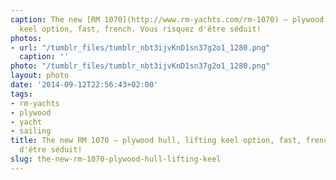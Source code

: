 ```yaml
---
caption: The new [RM 1070](http://www.rm-yachts.com/rm-1070) – plywood hull, lifting
  keel option, fast, french. Vous risquez d'être séduit!
photos:
- url: "/tumblr_files/tumblr_nbt3ijvKnD1sn37g2o1_1280.png"
  caption: ''
photo: "/tumblr_files/tumblr_nbt3ijvKnD1sn37g2o1_1280.png"
layout: photo
date: '2014-09-12T22:56:43+02:00'
tags:
- rm-yachts
- plywood
- yacht
- sailing
title: The new RM 1070 – plywood hull, lifting keel option, fast, french. Vous risquez
  d'être séduit!
slug: the-new-rm-1070-plywood-hull-lifting-keel
---
```

